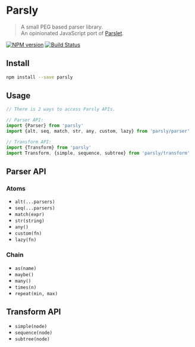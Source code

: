 # Parsly

> A small PEG based parser library.  
> An opinionated JavaScript port of [Parslet][parslet-gh].

[![NPM version][npm-image]][npm-url]
[![Build Status][travis-image]][travis-url]

## Install

```sh
npm install --save parsly
```

## Usage

```js
// There is 2 ways to access Parsly APIs.

// Parser API:
import {Parser} from 'parsly'
import {alt, seq, match, str, any, custom, lazy} from 'parsly/parser'

// Transform API:
import {Transform} from 'parsly'
import Transform, {simple, sequence, subtree} from 'parsly/transform'
```

## Parser API

### Atoms

- `alt(...parsers)`
- `seq(...parsers)`
- `match(expr)`
- `str(string)`
- `any()`
- `custom(fn)`
- `lazy(fn)`

### Chain

- `as(name)`
- `maybe()`
- `many()`
- `times(n)`
- `repeat(min, max)`

## Transform API

- `simple(node)`
- `sequence(node)`
- `subtree(node)`

[parslet-gh]: https://github.com/kschiess/parslet/

[npm-url]: https://npmjs.org/package/parsly
[npm-image]: http://img.shields.io/npm/v/parsly.svg

[travis-url]: https://travis-ci.org/ooflorent/parsly
[travis-image]: http://img.shields.io/travis/ooflorent/parsly.svg
